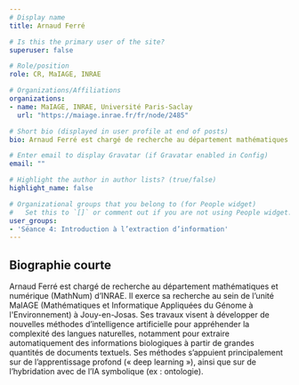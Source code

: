 ```yaml
---
# Display name
title: Arnaud Ferré

# Is this the primary user of the site?
superuser: false

# Role/position
role: CR, MaIAGE, INRAE

# Organizations/Affiliations
organizations:
- name: MaIAGE, INRAE, Université Paris-Saclay
  url: "https://maiage.inrae.fr/fr/node/2485"

# Short bio (displayed in user profile at end of posts)
bio: Arnaud Ferré est chargé de recherche au département mathématiques et numérique (MathNum) d’INRAE. 

# Enter email to display Gravatar (if Gravatar enabled in Config)
email: ""

# Highlight the author in author lists? (true/false)
highlight_name: false

# Organizational groups that you belong to (for People widget)
#   Set this to `[]` or comment out if you are not using People widget.
user_groups:
- 'Séance 4: Introduction à l’extraction d’information'
---
```


## Biographie courte

Arnaud Ferré est chargé de recherche au département mathématiques et numérique (MathNum) d’INRAE. Il exerce sa recherche au sein de l’unité MaIAGE (Mathématiques et Informatique Appliquées du Génome à l'Environnement) à Jouy-en-Josas. Ses travaux visent à développer de nouvelles méthodes d’intelligence artificielle pour appréhender la complexité des langues naturelles, notamment pour extraire automatiquement des informations biologiques à partir de grandes quantités de documents textuels. Ses méthodes s’appuient principalement sur de l’apprentissage profond (« deep learning »), ainsi que sur de l’hybridation avec de l’IA symbolique (ex : ontologie).
